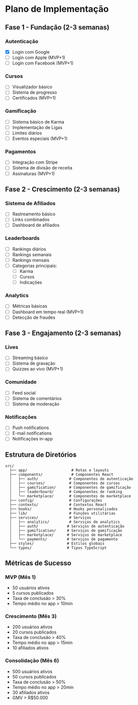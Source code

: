 # Plano de Implementação

## Fase 1 - Fundação (2-3 semanas)

### Autenticação
- [x] Login com Google
- [ ] Login com Apple (MVP+1)
- [ ] Login com Facebook (MVP+1)

### Cursos
- [ ] Visualizador básico
- [ ] Sistema de progresso
- [ ] Certificados (MVP+1)

### Gamificação
- [ ] Sistema básico de Karma
- [ ] Implementação de Ligas
- [ ] Limites diários
- [ ] Eventos especiais (MVP+1)

### Pagamentos
- [ ] Integração com Stripe
- [ ] Sistema de divisão de receita
- [ ] Assinaturas (MVP+1)

## Fase 2 - Crescimento (2-3 semanas)

### Sistema de Afiliados
- [ ] Rastreamento básico
- [ ] Links combinados
- [ ] Dashboard de afiliados

### Leaderboards
- [ ] Rankings diários
- [ ] Rankings semanais
- [ ] Rankings mensais
- [ ] Categorias principais:
  - [ ] Karma
  - [ ] Cursos
  - [ ] Indicações

### Analytics
- [ ] Métricas básicas
- [ ] Dashboard em tempo real (MVP+1)
- [ ] Detecção de fraudes

## Fase 3 - Engajamento (2-3 semanas)

### Lives
- [ ] Streaming básico
- [ ] Sistema de gravação
- [ ] Quizzes ao vivo (MVP+1)

### Comunidade
- [ ] Feed social
- [ ] Sistema de comentários
- [ ] Sistema de moderação

### Notificações
- [ ] Push notifications
- [ ] E-mail notifications
- [ ] Notificações in-app

## Estrutura de Diretórios

```
src/
  ├── app/                    # Rotas e layouts
  ├── components/             # Componentes React
  │   ├── auth/              # Componentes de autenticação
  │   ├── courses/           # Componentes de cursos
  │   ├── gamification/      # Componentes de gamificação
  │   ├── leaderboard/       # Componentes de ranking
  │   └── marketplace/       # Componentes de marketplace
  ├── config/                # Configurações
  ├── contexts/              # Contextos React
  ├── hooks/                 # Hooks personalizados
  ├── lib/                   # Funções utilitárias
  ├── services/              # Serviços
  │   ├── analytics/         # Serviços de analytics
  │   ├── auth/             # Serviços de autenticação
  │   ├── gamification/     # Serviços de gamificação
  │   ├── marketplace/      # Serviços de marketplace
  │   └── payments/         # Serviços de pagamento
  ├── styles/               # Estilos globais
  └── types/                # Tipos TypeScript
```

## Métricas de Sucesso

### MVP (Mês 1)
- 50 usuários ativos
- 5 cursos publicados
- Taxa de conclusão > 30%
- Tempo médio no app > 10min

### Crescimento (Mês 3)
- 200 usuários ativos
- 20 cursos publicados
- Taxa de conclusão > 40%
- Tempo médio no app > 15min
- 10 afiliados ativos

### Consolidação (Mês 6)
- 500 usuários ativos
- 50 cursos publicados
- Taxa de conclusão > 50%
- Tempo médio no app > 20min
- 30 afiliados ativos
- GMV > R$50.000
